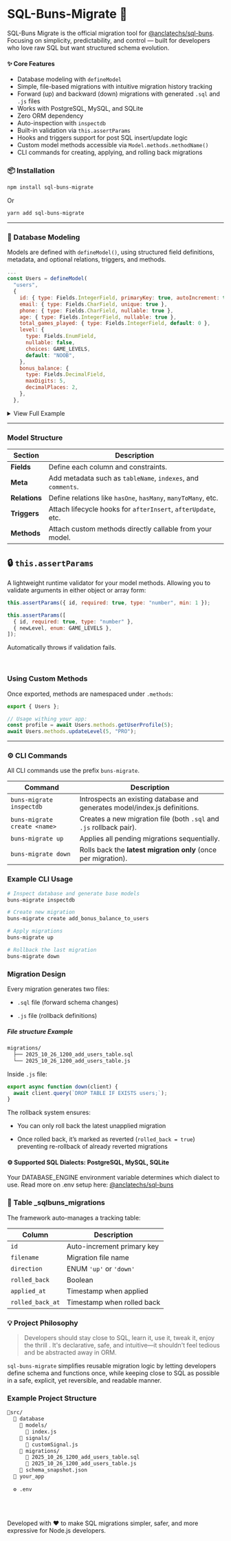 # SQL-Buns-Migrate 🥯

SQL-Buns Migrate is the official migration tool for [@anclatechs/sql-buns](https://www.npmjs.com/package/@anclatechs/sql-buns). Focusing on simplicity, predictability, and control — built for developers who love raw SQL but want structured schema evolution.

#### ✨ Core Features

- Database modeling with `defineModel`
- Simple, file-based migrations with intuitive migration history tracking
- Forward (up) and backward (down) migrations with generated `.sql` and `.js` files
- Works with PostgreSQL, MySQL, and SQLite
- Zero ORM dependency
- Auto-inspection with `inspectdb`
- Built-in validation via `this.assertParams`
- Hooks and triggers support for post SQL insert/update logic
- Custom model methods accessible via `Model.methods.methodName()`
- CLI commands for creating, applying, and rolling back migrations



### 📦 Installation
```bash
npm install sql-buns-migrate
```
Or
```bash
yarn add sql-buns-migrate
```
<hr/>

### 🧱 Database Modeling

Models are defined with `defineModel()`, using structured field definitions, metadata, and optional relations, triggers, and methods.

```js
...
const Users = defineModel(
  "users",
  {
    id: { type: Fields.IntegerField, primaryKey: true, autoIncrement: true },
    email: { type: Fields.CharField, unique: true },
    phone: { type: Fields.CharField, nullable: true },
    age: { type: Fields.IntegerField, nullable: true },
    total_games_played: { type: Fields.IntegerField, default: 0 },
    level: {
      type: Fields.EnumField,
      nullable: false,
      choices: GAME_LEVELS,
      default: "NOOB",
    },
    bonus_balance: {
      type: Fields.DecimalField,
      maxDigits: 5,
      decimalPlaces: 2,
    },
  },
```

<details>
  <summary>View Full Example</summary>

  ```js
import { defineModel, Fields, pool } from "sql-buns-migrate";
import { getSingleRow } from "../utils/db";
import { GAME_LEVELS } from "../constants";
import { UserModelTriggers } from "../triggers/userTriggers.js";

const Users = defineModel(
  "users",
  {
    id: { type: Fields.IntegerField, primaryKey: true, autoIncrement: true },
    email: { type: Fields.CharField, unique: true },
    phone: { type: Fields.CharField, nullable: true },
    age: { type: Fields.IntegerField, nullable: true },
    total_games_played: { type: Fields.IntegerField, default: 0 },
    level: {
      type: Fields.EnumField,
      nullable: false,
      choices: GAME_LEVELS,
      default: "NOOB",
    },
    bonus_balance: {
      type: Fields.DecimalField,
      maxDigits: 5,
      decimalPlaces: 2,
    },
  },
  {
    relations: {
      games: { type: "hasMany", model: "games", foreignKey: "user_id" },
    },
    triggers: {
      afterInsert: UserModelTriggers.AFTER_INSERT,
      afterUpdate: UserModelTriggers.AFTER_UPDATE,
    },
    meta: {
      tableName: "users",
      comment: "Users migrated from v0",
      indexes: [{ fields: ["email"], unique: true }],
    },
    methods: {
      async getUserProfile(id) {
        this.assertParams({ id, required: true, type: "number", min: 1 });
        const user = await getSingleRow("SELECT * FROM ?? WHERE id = ?", [
          this.meta.tableName,
          id,
        ]);
        return user || null;
      },

      async updateLevel(id, newLevel) {
        this.assertParams([
          { id, required: true, type: "number", min: 1 },
          { newLevel, required: true, enum: GAME_LEVELS },
        ]);

        await pool.query("UPDATE ?? SET level = ? WHERE id = ?", [
          this.meta.tableName,
          newLevel,
          id,
        ]);
        return { success: true, newLevel };
      },
    },
  }
);

```
</details>

<hr/>

### Model Structure

| Section       | Description                                                   |
| ------------- | ------------------------------------------------------------- |
| **Fields**    | Define each column and constraints.                           |
| **Meta**      | Add metadata such as `tableName`, `indexes`, and `comments`.       |
| **Relations** | Define relations like `hasOne`, `hasMany`, `manyToMany`, etc.            |
| **Triggers**  | Attach lifecycle hooks for `afterInsert`, `afterUpdate`, etc. |
| **Methods**   | Attach custom methods directly callable from your model.      |



## 🔒 `this.assertParams`

A lightweight runtime validator for your model methods.
Allowing you to validate arguments in either object or array form:

```js
this.assertParams({ id, required: true, type: "number", min: 1 });

this.assertParams([
  { id, required: true, type: "number" },
  { newLevel, enum: GAME_LEVELS },
]);
```

Automatically throws if validation fails.

<br/>

### Using Custom Methods

Once exported, methods are namespaced under `.methods`:

```js
export { Users };
```
```js
// Usage withing your app:
const profile = await Users.methods.getUserProfile(5);
await Users.methods.updateLevel(5, "PRO");
```
<hr/>

### ⚙ CLI Commands
All CLI commands use the prefix `buns-migrate`.

| Command                      | Description                                                         |
| ---------------------------- | ------------------------------------------------------------------- |
| `buns-migrate inspectdb`     | Introspects an existing database and generates model/index.js definitions.   |
| `buns-migrate create <name>` | Creates a new migration file (both `.sql` and `.js` rollback pair). |
| `buns-migrate up`            | Applies all pending migrations sequentially.                        |
| `buns-migrate down`          | Rolls back the **latest migration only** (once per migration).      |


### Example CLI Usage

```bash
# Inspect database and generate base models
buns-migrate inspectdb

# Create new migration
buns-migrate create add_bonus_balance_to_users

# Apply migrations
buns-migrate up

# Rollback the last migration
buns-migrate down

```


### Migration Design

Every migration generates two files:

- `.sql` file (forward schema changes)

- `.js` file (rollback definitions)

##### File structure Example

```bash
migrations/
  ├── 2025_10_26_1200_add_users_table.sql
  └── 2025_10_26_1200_add_users_table.js
```

Inside `.js` file:

```js
export async function down(client) {
  await client.query(`DROP TABLE IF EXISTS users;`);
}

```

The rollback system ensures:

- You can only roll back the latest unapplied migration

- Once rolled back, it’s marked as reverted (`rolled_back = true`) preventing re-rollback of already reverted migrations


#### ⚙️ Supported SQL Dialects: PostgreSQL, MySQL, SQLite

Your DATABASE_ENGINE environment variable determines which dialect to use. Read more on .env setup here: [@anclatechs/sql-buns](https://www.npmjs.com/package/@anclatechs/sql-buns)


###  🧾 Table _sqlbuns_migrations

The framework auto-manages a tracking table:

| Column        | Description                |
| ------------- | -------------------------- |
| `id`          | Auto-increment primary key |
| `filename`    | Migration file name        |
| `direction`   | ENUM `'up'` or `'down'`         |
| `rolled_back` | Boolean               |
| `applied_at`  | Timestamp when applied     |
| `rolled_back_at` | Timestamp when rolled back |


### 💡 Project Philosophy

> Developers should stay close to SQL, learn it, use it, tweak it, enjoy the thrill . It's declarative, safe, and intuitive—it shouldn't feel tedious and be abstracted away in ORM.


`sql-buns-migrate` simplifies reusable migration logic by letting developers define schema and functions once, while keeping close to SQL as possible in a safe, explicit, yet reversible, and readable manner.


### Example Project Structure

```bash
📂src/
  📂 database
    📂 models/
      📄 index.js
    📂 signals/
      📄 customSignal.js
    📂 migrations/
      📄 2025_10_26_1200_add_users_table.sql
      📄 2025_10_26_1200_add_users_table.js
    📄 schema_snapshot.json
  📂 your_app
  
  ⚙ .env

```

<br/>
<br/>

Developed with ❤️ to make SQL migrations simpler, safer, and more expressive for Node.js developers.

<br/>
<br/>
